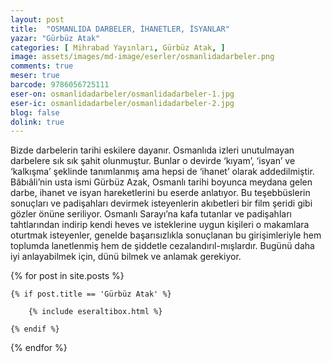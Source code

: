 ```yaml
---
layout: post
title:  "OSMANLIDA DARBELER, İHANETLER, İSYANLAR"
yazar: "Gürbüz Atak"
categories: [ Mihrabad Yayınları, Gürbüz Atak, ]
image: assets/images/md-image/eserler/osmanlidadarbeler.png
comments: true
meser: true
barcode: 9786056725111
eser-on: osmanlidadarbeler/osmanlidadarbeler-1.jpg
eser-ic: osmanlidadarbeler/osmanlidadarbeler-2.jpg
blog: false
dolink: true
---
```


Bizde darbelerin tarihi eskilere dayanır. Osmanlıda izleri unutulmayan darbelere sık sık şahit olunmuştur. Bunlar o devirde ‘kıyam’, ‘isyan’ ve ‘kalkışma’ şeklinde tanımlanmış ama hepsi de ‘ihanet’ olarak addedilmiştir.
Bâbıâli’nin usta ismi Gürbüz Azak, Osmanlı tarihi boyunca meydana gelen darbe, ihanet ve isyan hareketlerini bu eserde anlatıyor. Bu teşebbüslerin sonuçları ve padişahları devirmek isteyenlerin akıbetleri bir film şeridi gibi gözler önüne seriliyor.
Osmanlı Sarayı’na kafa tutanlar ve padişahları tahtlarından indirip kendi heves ve isteklerine uygun kişileri o makamlara oturtmak isteyenler, genelde başarısızlıkla sonuçlanan bu girişimleriyle hem toplumda lanetlenmiş hem de şiddetle cezalandırıl-mışlardır. Bugünü daha iyi anlayabilmek için, dünü bilmek ve anlamak gerekiyor.



{% for post in site.posts %}

    {% if post.title == 'Gürbüz Atak' %}

        {% include eseraltibox.html %}

    {% endif %}

{% endfor %}
